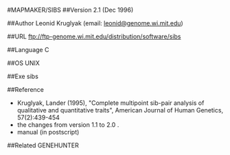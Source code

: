 #MAPMAKER/SIBS
##Version
2.1 (Dec 1996)

##Author
Leonid Kruglyak (email: leonid@genome.wi.mit.edu)

##URL
ftp://ftp-genome.wi.mit.edu/distribution/software/sibs

##Language
C

##OS
UNIX

##Exe
sibs

##Reference
* Kruglyak, Lander (1995), "Complete multipoint sib-pair analysis of qualitative and quantitative traits", American Journal of Human Genetics, 57(2):439-454
* the changes from version 1.1 to 2.0 .
* manual (in postscript)

##Related
GENEHUNTER


